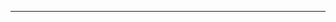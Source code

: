 <!--
CO_OP_TRANSLATOR_METADATA:
{
  "original_hash": "c747db3d4bb981e919b7f3e5a4504269",
  "translation_date": "2025-08-27T13:19:31+00:00",
  "source_file": "04-PracticalSamples/foundrylocal/README.md",
  "language_code": "vi"
}
-->


---

